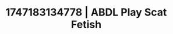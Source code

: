 ---
categories:
- Erotic adventure
- VR porn
- Football-themed kink
- Pegging play
- Erotic duality
image: /assets/images/1747183134778.jpg
layout: post
seo:
  description: Featured content with high-quality Scat Fetish, ABDL Play. HD images
    available.
  keywords: Scat Fetish, ABDL Play
  og_image: /assets/images/1747183134778.jpg
  schema_type: VisualArtwork
tags:
- ABDL Play
- Scat Fetish
- '#1747183134778'
title: 1747183134778 | ABDL Play Scat Fetish
---